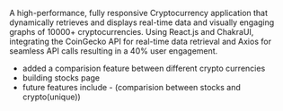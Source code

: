 A high-performance, fully responsive Cryptocurrency application that dynamically retrieves and displays
real-time data and visually engaging graphs of 10000+ cryptocurrencies.
Using React.js and ChakraUI, integrating the CoinGecko API for real-time
data retrieval and Axios for seamless API calls resulting in a 40% user engagement.

- added a comparision feature between different crypto currencies
- building stocks page
- future features include - (comparision between stocks and crypto(unique))
